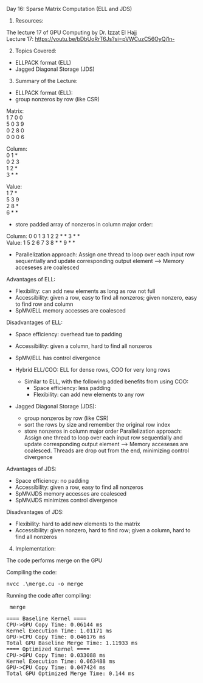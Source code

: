 Day 16: Sparse Matrix Computation (ELL and JDS)

1) Resources:

The lecture 17 of GPU Computing by Dr. Izzat El Hajj  
Lecture 17: https://youtu.be/bDbUoRrT6Js?si=pVWCuzC56OyQj1n-

2) Topics Covered:

- ELLPACK format (ELL)
- Jagged Diagonal Storage (JDS)

3) Summary of the Lecture:  

- ELLPACK format (ELL): 
- group nonzeros by row (like CSR)

Matrix:  
1 7 0 0  
5 0 3 9  
0 2 8 0  
0 0 0 6  

Column:     
0 1 *       
0 2 3       
1 2 *       
3 * *       

Value:  
1 7 *  
5 3 9  
2 8 *  
6 * *  

- store padded array of nonzeros in column major order:  

Column: 0 0 1 3 1 2 2 * * 3 * *  
Value: 1 5 2 6 7 3 8 * * 9 * *

- Parallelization approach: Assign one thread to loop over each input row sequentially and update corresponding output element --> Memory acceseses are coalesced

Advantages of ELL:
- Flexibility: can add new elements as long as row not full
- Accessibility: given a row, easy to find all nonzeros; given nonzero, easy to find row and column
- SpMV/ELL memory accesses are coalesced

Disadvantages of ELL:
- Space efficiency: overhead tue to padding
- Accessibility: given a column, hard to find all nonzeros
- SpMV/ELL has control divergence

- Hybrid ELL/COO: ELL for dense rows, COO for very long rows
    - Similar to ELL, with the following added benefits from using COO:
        - Space efficiency: less padding
        - Flexibility: can add new elements to any row

- Jagged Diagonal Storage (JDS):
    - group nonzeros by row (like CSR)
    - sort the rows by size and remember the original row index
    - store nonzeros in column major order
Parallelization approach: Assign one thread to loop over each input row sequentially and update corresponding output element --> Memory acceseses are coalesced. Threads are drop out from the end, minimizing control divergence

Advantages of JDS:
- Space efficiency: no padding
- Accessibility: given a row, easy to find all nonzeros
- SpMV/JDS memory accesses are coalesced
- SpMV/JDS minimizes control divergence

Disadvantages of JDS:
- Flexibility: hard to add new elements to the matrix
- Accessibility: given nonzero, hard to find row; given a column, hard to find all nonzeros

4) Implementation:

The code performs merge on the GPU

Compiling the code:  

<pre>nvcc .\merge.cu -o merge</pre>

Running the code after compiling: 
<pre> merge </pre>

<pre>==== Baseline Kernel ====
CPU->GPU Copy Time: 0.06144 ms
Kernel Execution Time: 1.01171 ms
GPU->CPU Copy Time: 0.046176 ms
Total GPU Baseline Merge Time: 1.11933 ms
==== Optimized Kernel ====
CPU->GPU Copy Time: 0.033088 ms
Kernel Execution Time: 0.063488 ms
GPU->CPU Copy Time: 0.047424 ms
Total GPU Optimized Merge Time: 0.144 ms</pre>
